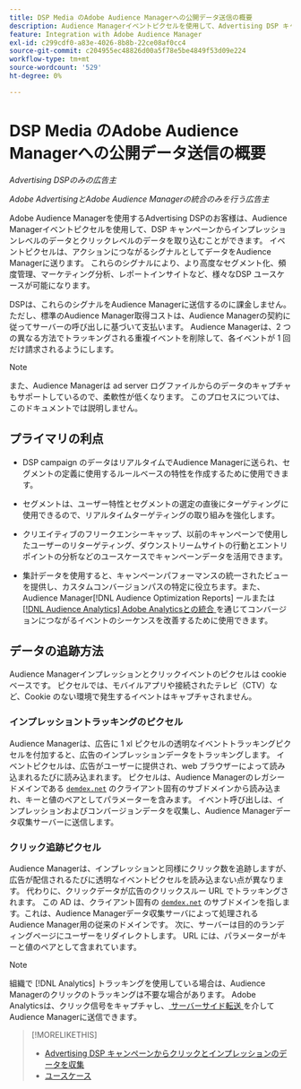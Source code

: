 ```yaml
---
title: DSP Media のAdobe Audience Managerへの公開データ送信の概要
description: Audience Managerイベントピクセルを使用して、Advertising DSP キャンペーンからインプレッションレベルおよびクリックレベルのデータを取り込む方法を説明します
feature: Integration with Adobe Audience Manager
exl-id: c299cdf0-a83e-4026-8b8b-22ce08af0cc4
source-git-commit: c204955ec48826d00a5f78e5be4849f53d09e224
workflow-type: tm+mt
source-wordcount: '529'
ht-degree: 0%

---
```


# DSP Media のAdobe Audience Managerへの公開データ送信の概要

*Advertising DSPのみの広告主*

*Adobe AdvertisingとAdobe Audience Managerの統合のみを行う広告主*

Adobe Audience Managerを使用するAdvertising DSPのお客様は、Audience Managerイベントピクセルを使用して、DSP キャンペーンからインプレッションレベルのデータとクリックレベルのデータを取り込むことができます。 イベントピクセルは、アクションにつながるシグナルとしてデータをAudience Managerに送ります。 これらのシグナルにより、より高度なセグメント化、頻度管理、マーケティング分析、レポートインサイトなど、様々なDSP ユースケースが可能になります。

DSPは、これらのシグナルをAudience Managerに送信するのに課金しません。 ただし、標準のAudience Manager取得コストは、Audience Managerの契約に従ってサーバーの呼び出しに基づいて支払います。 Audience Managerは、2 つの異なる方法でトラッキングされる重複イベントを削除して、各イベントが 1 回だけ請求されるようにします。

>[!NOTE]
>
> また、Audience Managerは ad server ログファイルからのデータのキャプチャもサポートしているので、柔軟性が低くなります。 このプロセスについては、このドキュメントでは説明しません。

## プライマリの利点

* DSP campaign のデータはリアルタイムでAudience Managerに送られ、セグメントの定義に使用するルールベースの特性を作成するために使用できます。

* セグメントは、ユーザー特性とセグメントの選定の直後にターゲティングに使用できるので、リアルタイムターゲティングの取り組みを強化します。

* クリエイティブのフリークエンシーキャップ、以前のキャンペーンで使用したユーザーのリターゲティング、ダウンストリームサイトの行動とエントリポイントの分析などのユースケースでキャンペーンデータを活用できます。

* 集計データを使用すると、キャンペーンパフォーマンスの統一されたビューを提供し、カスタムコンバージョンパスの特定に役立ちます。また、Audience Manager[!DNL Audience Optimization Reports] ールまたは [[!DNL Audience Analytics] Adobe Analyticsとの統合 ](/help/integrations/audience-manager/audience-analytics.md) を通じてコンバージョンにつながるイベントのシーケンスを改善するために使用できます。

## データの追跡方法

Audience Managerインプレッションとクリックイベントのピクセルは cookie ベースです。 ピクセルでは、モバイルアプリや接続されたテレビ（CTV）など、Cookie のない環境で発生するイベントはキャプチャされません。<!-- 6/24: CTV inventory isn't clickable, and impression tracking would be lost when we convert users from IP to cookies. -->

### インプレッショントラッキングのピクセル

Audience Managerは、広告に 1 xl ピクセルの透明なイベントトラッキングピクセルを付加すると、広告のインプレッションデータをトラッキングします。 イベントピクセルは、広告がユーザーに提供され、web ブラウザーによって読み込まれるたびに読み込まれます。 ピクセルは、Audience Managerのレガシードメインである [`demdex.net`](https://experienceleague.adobe.com/docs/audience-manager/user-guide/reference/demdex-calls.html) のクライアント固有のサブドメインから読み込まれ、キーと値のペアとしてパラメーターを含みます。 イベント呼び出しは、インプレッションおよびコンバージョンデータを収集し、Audience Managerデータ収集サーバーに送信します。

### クリック追跡ピクセル

Audience Managerは、インプレッションと同様にクリック数を追跡しますが、広告が配信されるたびに透明なイベントピクセルを読み込まない点が異なります。 代わりに、クリックデータが広告のクリックスルー URL でトラッキングされます。 この AD は、クライアント固有の [`demdex.net`](https://experienceleague.adobe.com/docs/audience-manager/user-guide/reference/demdex-calls.html) のサブドメインを指します。これは、Audience Managerデータ収集サーバによって処理されるAudience Manager用の従来のドメインです。 次に、サーバーは目的のランディングページにユーザーをリダイレクトします。 URL には、パラメーターがキーと値のペアとして含まれています。

>[!NOTE]
>
>組織で [!DNL Analytics] トラッキングを使用している場合は、Audience Managerのクリックのトラッキングは不要な場合があります。 Adobe Analyticsは、クリック信号をキャプチャし、[ サーバーサイド転送 ](https://experienceleague.adobe.com/docs/analytics/admin/admin-tools/server-side-forwarding/ssf.html) を介してAudience Managerに送信できます。

>[!MORELIKETHIS]
>
>* [Advertising DSP キャンペーンからクリックとインプレッションのデータを収集 ](collect.md)
>* [ ユースケース ](use-cases.md)
